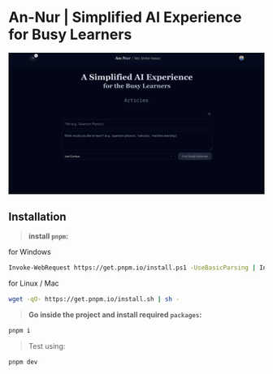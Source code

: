 # An-Nur | Simplified AI Experience for Busy Learners

![an-nur-home](./image/an-nur-home.png)

## Installation

> **install `pnpm`:**

for Windows

```bash
Invoke-WebRequest https://get.pnpm.io/install.ps1 -UseBasicParsing | Invoke-Expression
```

for Linux / Mac

```bash
wget -qO- https://get.pnpm.io/install.sh | sh -
```

> **Go inside the project and install required `packages`:**

```bash
pnpm i
```

> Test using:

```bash
pnpm dev
```
